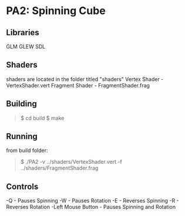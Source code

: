 # PA2: Spinning Cube

## Libraries
GLM
GLEW
SDL

## Shaders
shaders are located in the folder titled "shaders"
Vertex Shader - VertexShader.vert
Fragment Shader - FragmentShader.frag

## Building
>$ cd build
>$ make

## Running
from build folder:
>$ ./PA2 -v ../shaders/VertexShader.vert -f ../shaders/FragmentShader.frag

## Controls
-Q - Pauses Spinning
-W - Pauses Rotation
-E - Reverses Spinning
-R - Reverses Rotation
-Left Mouse Button - Pauses Spinning and Rotation
